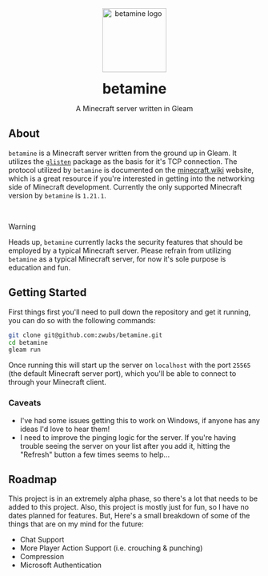 <div align="center">
  <a href="https://github.com/zwubs/betamine">
    <img src="https://raw.githubusercontent.com/zwubs/betamine/main/images/betamine.png" alt="betamine logo" width="128" height="128">
  </a>

  <h1 align="center" style="margin-bottom: 0; margin-top: 1rem;">betamine</h1>

  <p align="center">A Minecraft server written in Gleam</p>

</div>

## About
`betamine` is a Minecraft server written from the ground up in Gleam.
It utilizes the [`glisten`](https://hex.pm/packages/glisten) package as the basis for it's TCP connection.
The protocol utilized by `betamine` is documented on the [minecraft.wiki](https://minecraft.wiki/w/Minecraft_Wiki:Projects/wiki.vg_merge) website, which is a great resource if you're interested in getting into the networking side of Minecraft development. Currently the only supported Minecraft version by `betamine` is `1.21.1`.

<br>

> [!WARNING]
> Heads up, `betamine` currently lacks the security features that should be employed by a typical Minecraft server.
> Please refrain from utilizing `betamine` as a typical Minecraft server, for now it's sole purpose is education and fun.

## Getting Started

First things first you'll need to pull down the repository and get it running, you can do so with the following commands:

```sh
git clone git@github.com:zwubs/betamine.git
cd betamine
gleam run
```

Once running this will start up the server on `localhost` with the port `25565` (the default Minecraft server port), which you'll be able to connect to through your Minecraft client.

### Caveats
- I've had some issues getting this to work on Windows, if anyone has any ideas I'd love to hear them!
- I need to improve the pinging logic for the server. If you're having trouble seeing the server on your list after you add it, hitting the "Refresh" button a few times seems to help...

## Roadmap

This project is in an extremely alpha phase, so there's a lot that needs to be added to this project.
Also, this project is mostly just for fun, so I have no dates planned for features.
But, Here's a small breakdown of some of the things that are on my mind for the future:

- Chat Support
- More Player Action Support (i.e. crouching & punching)
- Compression
- Microsoft Authentication
